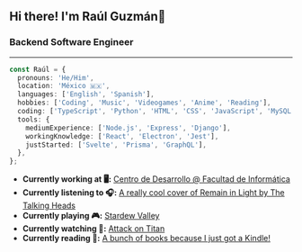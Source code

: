 ## Hi there! I'm Raúl Guzmán👋

### Backend Software Engineer

---

```typescript
const Raúl = {
  pronouns: 'He/Him',
  location: 'México 🇲🇽',
  languages: ['English', 'Spanish'],
  hobbies: ['Coding', 'Music', 'Videogames', 'Anime', 'Reading'],
  coding: ['TypeScript', 'Python', 'HTML', 'CSS', 'JavaScript', 'MySQL'],
  tools: {
    mediumExperience: ['Node.js', 'Express', 'Django'],
    workingKnowledge: ['React', 'Electron', 'Jest'],
    justStarted: ['Svelte', 'Prisma', 'GraphQL'],
  },
};
```

- **Currently working at 🖥️:** [Centro de Desarrollo @ Facultad de Informática](https://www.uaq.mx/informatica/cede.html)
- **Currently listening to 🎧:** [A really cool cover of Remain in Light by The Talking Heads](https://www.youtube.com/watch?v=ygjm2cX2klY)
- **Currently playing 🎮:** [Stardew Valley](https://www.youtube.com/watch?v=btEpF334Rtc)
- **Currently watching 👀:** [Attack on Titan](https://www.youtube.com/watch?v=QXosUd1l8C0)
- **Currently reading 📕:** [A bunch of books because I just got a Kindle!](https://www.youtube.com/watch?v=HxkmXnRQblE)
